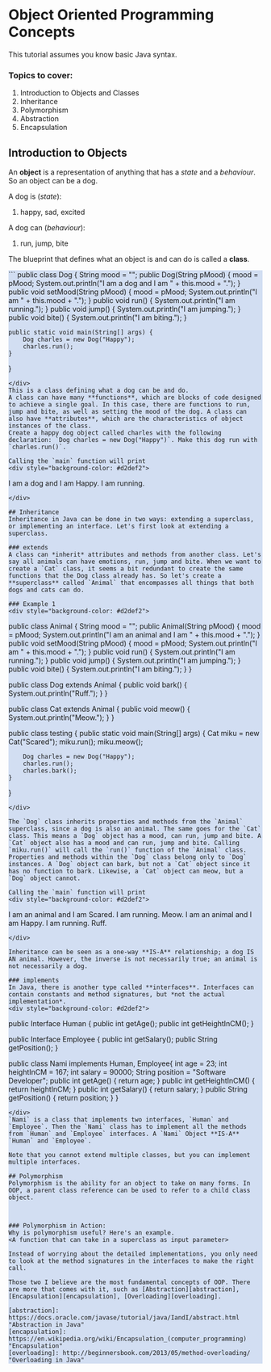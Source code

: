 # Object Oriented Programming Concepts

This tutorial assumes you know basic Java syntax.

### Topics to cover:
1. Introduction to Objects and Classes
1. Inheritance
1. Polymorphism
1. Abstraction
1. Encapsulation

## Introduction to Objects
An **object** is a representation of anything that has a *state* and a *behaviour*. So an object can be a dog. 

A dog is (*state*):
1. happy, sad, excited

A dog can (*behaviour*):
1. run, jump, bite

The blueprint that defines what an object is and can do is called a **class**.
<div style="background-color: #d2def2">
```
public class Dog {
    String mood = "";
    public Dog(String pMood) {
        mood = pMood;
        System.out.println("I am a dog and I am " + this.mood + ".");
    }
    public void setMood(String pMood) {
        mood = pMood;
        System.out.println("I am " + this.mood + ".");
    }
    public void run() {
        System.out.println("I am running.");
    }
    public void jump() {
        System.out.println("I am jumping.");
    }
    public void bite() {
        System.out.println("I am biting.");
    }

    public static void main(String[] args) {
        Dog charles = new Dog("Happy");
        charles.run();
    }
}
```
</div>
This is a class defining what a dog can be and do. 
A class can have many **functions**, which are blocks of code designed to achieve a single goal. In this case, there are functions to run, jump and bite, as well as setting the mood of the dog. A class can also have **attributes**, which are the characteristics of object instances of the class.
Create a happy dog object called charles with the following declaration: `Dog charles = new Dog("Happy")`. Make this dog run with `charles.run()`. 

Calling the `main` function will print
<div style="background-color: #d2def2">
```
I am a dog and I am Happy.
I am running.
```
</div>

## Inheritance
Inheritance in Java can be done in two ways: extending a superclass, or implementing an interface. Let's first look at extending a superclass.

### extends
A class can *inherit* attributes and methods from another class. Let's say all animals can have emotions, run, jump and bite. When we want to create a `Cat` class, it seems a bit redundant to create the same functions that the Dog class already has. So let's create a **superclass** called `Animal` that encompasses all things that both dogs and cats can do.

### Example 1
<div style="background-color: #d2def2">
```
public class Animal {
    String mood = "";
    public Animal(String pMood) {
        mood = pMood;
        System.out.println("I am an animal and I am " + this.mood + ".");
    }
    public void setMood(String pMood) {
        mood = pMood;
        System.out.println("I am " + this.mood + ".");
    }
    public void run() {
        System.out.println("I am running.");
    }
    public void jump() {
        System.out.println("I am jumping.");
    }
    public void bite() {
        System.out.println("I am biting.");
    }
}

public class Dog extends Animal {
    public void bark() {
        System.out.println("Ruff.");
    }
}

public class Cat extends Animal {
    public void meow() {
        System.out.println("Meow.");
    }
}

public class testing {
    public static void main(String[] args) {
        Cat miku = new Cat("Scared");
        miku.run();
        miku.meow();

        Dog charles = new Dog("Happy");
        charles.run();
        charles.bark();
    }
}
```
</div>

The `Dog` class inherits properties and methods from the `Animal` superclass, since a dog is also an animal. The same goes for the `Cat` class. This means a `Dog` object has a mood, can run, jump and bite. A `Cat` object also has a mood and can run, jump and bite. Calling `miku.run()` will call the `run()` function of the `Animal` class.
Properties and methods within the `Dog` class belong only to `Dog` instances. A `Dog` object can bark, but not a `Cat` object since it has no function to bark. Likewise, a `Cat` object can meow, but a `Dog` object cannot. 

Calling the `main` function will print
<div style="background-color: #d2def2">
```
I am an animal and I am Scared.
I am running.
Meow.
I am an animal and I am Happy.
I am running.
Ruff.
```
</div>

Inheritance can be seen as a one-way **IS-A** relationship; a dog IS AN animal. However, the inverse is not necessarily true; an animal is not necessarily a dog.

### implements
In Java, there is another type called **interfaces**. Interfaces can contain constants and method signatures, but *not the actual implementation*.
<div style="background-color: #d2def2">
```
public Interface Human {
    public int getAge();
    public int getHeightInCM();
}

public Interface Employee {
    public int getSalary();
    public String getPosition();
}

public class Nami implements Human, Employee{
    int age = 23;
    int heightInCM = 167;
    int salary = 90000;
    String position = "Software Developer";
    public int getAge() {
        return age;
    }
    public int getHeightInCM() {
        return heightInCM;
    }
    public int getSalary() {
        return salary;
    }
    public String getPosition() {
        return position;
    }
}
```
</div>
`Nami` is a class that implements two interfaces, `Human` and `Employee`. Then the `Nami` class has to implement all the methods from `Human` and `Employee` interfaces. A `Nami` Object **IS-A** `Human` and `Employee`.

Note that you cannot extend multiple classes, but you can implement multiple interfaces.

## Polymorphism
Polymorphism is the ability for an object to take on many forms. In OOP, a parent class reference can be used to refer to a child class object.



### Polymorphism in Action:
Why is polymorphism useful? Here's an example.
<A function that can take in a superclass as input parameter>

Instead of worrying about the detailed implementations, you only need to look at the method signatures in the interfaces to make the right call.

Those two I believe are the most fundamental concepts of OOP. There are more that comes with it, such as [Abstraction][abstraction], [Encapsulation][encapsulation], [Overloading][overloading].

[abstraction]: https://docs.oracle.com/javase/tutorial/java/IandI/abstract.html "Abstraction in Java"
[encapsulation]: https://en.wikipedia.org/wiki/Encapsulation_(computer_programming) "Encapsulation"
[overloading]: http://beginnersbook.com/2013/05/method-overloading/ "Overloading in Java"